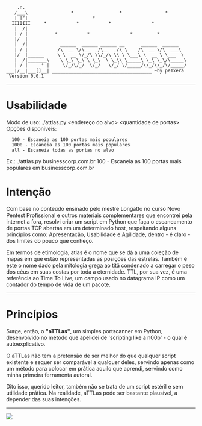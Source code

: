 ```
    .n.
   /___\                *                 *                *
   | |°|                        *
  IIIIIII     *           *           *               *
   |  /|
   | / |          *           *               *         *
   |/  |
   |  /|            ______  ______ ______ __      ______  ______  
   | / |           /\  __ \/\__  _/\__  _/\ \    /\  __ \/\  ___\ 
   |/  |______     \ \  __ \/_/\ \\/_/\ \\ \ \___\ \  __ \ \___  \ 
   |  /|_______\    \ \_\ \_\ \ \_\  \ \_\\ \_____\ \_\ \_\/\_____\ 
   | / |     ° |     \/_/\/_/  \/_/   \/_/ \/_____/\/_/\/_/\/_____/
___|/__|___[]__| _____________________________________ ~by pe1xera
 Version 0.0.1           

```  
---
# Usabilidade

Modo de uso: ./attlas.py <endereço do alvo> <quantidade de portas\>  
Opções disponíveis:  

      100 - Escaneia as 100 portas mais populares  
      1000 - Escaneia as 100 portas mais populares  
      all - Escaneia todas as portas no alvo  
      
Ex.: ./attlas.py businesscorp.com.br 100 - Escaneia as 100 portas mais populares em businesscorp.com.br


# Intenção

Com base no conteúdo ensinado pelo mestre Longatto no curso Novo Pentest Profissional e outros materiais complementares que encontrei pela internet a fora, resolvi criar um script em Python que faça o escaneamento de portas TCP abertas em um determinado host, respeitando alguns princípios como: Apresentação, Usabilidade e Agilidade, dentro - é claro - dos limites do pouco que conheço. 

Em termos de etimologia, atlas é o nome que se dá a uma coleção de mapas em que estão representadas as posições das estrelas. Também é este o nome dado pela mitologia grega ao titã condenado a carregar o peso dos céus em suas costas por toda a eternidade. TTL, por sua vez, é uma referência ao Time To Live, um campo usado no datagrama IP como um contador do tempo de vida de um pacote.

---
# Princípios


Surge, então, o **"aTTLas"**, um simples portscanner em Python, desenvolvido no método que apelidei de 'scripting like a n00b' - o qual é autoexplicativo.

O aTTLas não tem a pretensão de ser melhor do que qualquer script existente e sequer ser comparável a qualquer deles, servindo apenas como um método para colocar em prática aquilo que aprendi, servindo como minha primeira ferramenta autoral. 

Dito isso, querido leitor, também não se trata de um script estéril e sem utilidade prática. Na realidade, aTTLas pode ser bastante plausível, a depender das suas intenções.

---

![](https://pe1xera.github.io/scripting.png)
